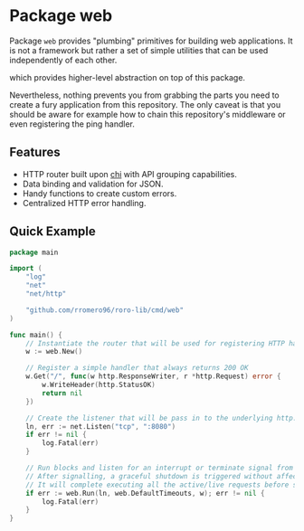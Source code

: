 # Package web

Package `web` provides "plumbing" primitives for building web applications.
It is not a framework but rather a set of simple utilities that can be used independently of each other.


which provides higher-level abstraction on top of this package.

Nevertheless, nothing prevents you from grabbing the parts you need to create a fury application from this repository.
️The only caveat is that you should be aware for example how to chain this repository's middleware or even registering the ping handler.

## Features

- HTTP router built upon [chi](https://github.com/go-chi/chi) with API grouping capabilities.
- Data binding and validation for JSON.
- Handy functions to create custom errors.
- Centralized HTTP error handling.

## Quick Example

```go
package main

import (
    "log"
    "net"
    "net/http"

    "github.com/rromero96/roro-lib/cmd/web"
)

func main() {
    // Instantiate the router that will be used for registering HTTP handlers.
    w := web.New()

    // Register a simple handler that always returns 200 OK
    w.Get("/", func(w http.ResponseWriter, r *http.Request) error {
        w.WriteHeader(http.StatusOK)
        return nil
    })

    // Create the listener that will be pass in to the underlying http.Server for attending incoming requests
    ln, err := net.Listen("tcp", ":8080")
    if err != nil {
        log.Fatal(err)
    }

    // Run blocks and listen for an interrupt or terminate signal from the OS.
    // After signalling, a graceful shutdown is triggered without affecting any live connections/clients connected to the server.
    // It will complete executing all the active/live requests before shutting down.
    if err := web.Run(ln, web.DefaultTimeouts, w); err != nil {
        log.Fatal(err)
    }
}
```

